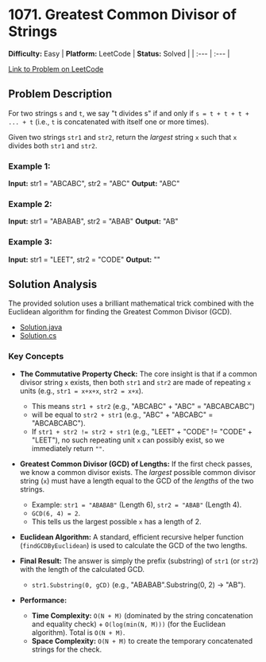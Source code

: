 # 1071. Greatest Common Divisor of Strings

**Difficulty:** Easy
| **Platform:** LeetCode | **Status:** Solved |
| :--- | :--- |

[Link to Problem on LeetCode](https://leetcode.com/problems/greatest-common-divisor-of-strings/)

## Problem Description

For two strings `s` and `t`, we say "t divides s" if and only if `s = t + t + t + ... + t` (i.e., `t` is concatenated with itself one or more times).

Given two strings `str1` and `str2`, return the *largest* string `x` such that `x` divides both `str1` and `str2`.

### Example 1:

**Input:** str1 = "ABCABC", str2 = "ABC"
**Output:** "ABC"

### Example 2:

**Input:** str1 = "ABABAB", str2 = "ABAB"
**Output:** "AB"

### Example 3:

**Input:** str1 = "LEET", str2 = "CODE"
**Output:** ""

## Solution Analysis

The provided solution uses a brilliant mathematical trick combined with the Euclidean algorithm for finding the Greatest Common Divisor (GCD).

* [Solution.java](./Solution.java)
* [Solution.cs](./Solution.cs)

### Key Concepts
* **The Commutative Property Check:** The core insight is that if a common divisor string `x` exists, then both `str1` and `str2` are made of repeating `x` units (e.g., `str1 = x+x+x`, `str2 = x+x`).
    * This means `str1 + str2` (e.g., "ABCABC" + "ABC" = "ABCABCABC")
    * will be equal to `str2 + str1` (e.g., "ABC" + "ABCABC" = "ABCABCABC").
    * If `str1 + str2 != str2 + str1` (e.g., "LEET" + "CODE" != "CODE" + "LEET"), no such repeating unit `x` can possibly exist, so we immediately return `""`.
* **Greatest Common Divisor (GCD) of Lengths:** If the first check passes, we know a common divisor exists. The *largest* possible common divisor string (`x`) must have a length equal to the GCD of the *lengths* of the two strings.
    * Example: `str1 = "ABABAB"` (Length 6), `str2 = "ABAB"` (Length 4).
    * `GCD(6, 4) = 2`.
    * This tells us the largest possible `x` has a length of 2.
* **Euclidean Algorithm:** A standard, efficient recursive helper function (`findGCDByEuclidean`) is used to calculate the GCD of the two lengths.
* **Final Result:** The answer is simply the prefix (substring) of `str1` (or `str2`) with the length of the calculated GCD.
    * `str1.Substring(0, gCD)` (e.g., "ABABAB".Substring(0, 2) -> "AB").

* **Performance:**
    * **Time Complexity:** `O(N + M)` (dominated by the string concatenation and equality check) + `O(log(min(N, M)))` (for the Euclidean algorithm). Total is `O(N + M)`.
    * **Space Complexity:** `O(N + M)` to create the temporary concatenated strings for the check.